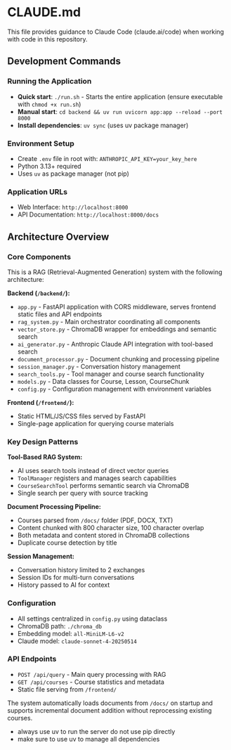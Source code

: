 # CLAUDE.md

This file provides guidance to Claude Code (claude.ai/code) when working with code in this repository.

## Development Commands

### Running the Application
- **Quick start**: `./run.sh` - Starts the entire application (ensure executable with `chmod +x run.sh`)
- **Manual start**: `cd backend && uv run uvicorn app:app --reload --port 8000`
- **Install dependencies**: `uv sync` (uses uv package manager)

### Environment Setup
- Create `.env` file in root with: `ANTHROPIC_API_KEY=your_key_here`
- Python 3.13+ required
- Uses `uv` as package manager (not pip)

### Application URLs
- Web Interface: `http://localhost:8000`
- API Documentation: `http://localhost:8000/docs`

## Architecture Overview

### Core Components
This is a RAG (Retrieval-Augmented Generation) system with the following architecture:

**Backend (`/backend/`):**
- `app.py` - FastAPI application with CORS middleware, serves frontend static files and API endpoints
- `rag_system.py` - Main orchestrator coordinating all components
- `vector_store.py` - ChromaDB wrapper for embeddings and semantic search
- `ai_generator.py` - Anthropic Claude API integration with tool-based search
- `document_processor.py` - Document chunking and processing pipeline
- `session_manager.py` - Conversation history management
- `search_tools.py` - Tool manager and course search functionality
- `models.py` - Data classes for Course, Lesson, CourseChunk
- `config.py` - Configuration management with environment variables

**Frontend (`/frontend/`):**
- Static HTML/JS/CSS files served by FastAPI
- Single-page application for querying course materials

### Key Design Patterns

**Tool-Based RAG System:**
- AI uses search tools instead of direct vector queries
- `ToolManager` registers and manages search capabilities
- `CourseSearchTool` performs semantic search via ChromaDB
- Single search per query with source tracking

**Document Processing Pipeline:**
- Courses parsed from `/docs/` folder (PDF, DOCX, TXT)
- Content chunked with 800 character size, 100 character overlap
- Both metadata and content stored in ChromaDB collections
- Duplicate course detection by title

**Session Management:**
- Conversation history limited to 2 exchanges
- Session IDs for multi-turn conversations
- History passed to AI for context

### Configuration
- All settings centralized in `config.py` using dataclass
- ChromaDB path: `./chroma_db`
- Embedding model: `all-MiniLM-L6-v2`
- Claude model: `claude-sonnet-4-20250514`

### API Endpoints
- `POST /api/query` - Main query processing with RAG
- `GET /api/courses` - Course statistics and metadata
- Static file serving from `/frontend/`

The system automatically loads documents from `/docs/` on startup and supports incremental document addition without reprocessing existing courses.
- always use uv to run the server do not use pip directly
- make sure to use uv to manage all dependencies